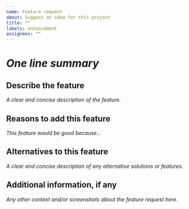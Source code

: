 ```yaml
---
name: Feature request
about: Suggest an idea for this project
title: ""
labels: enhancement
assignees: ""
---
```


# _One line summary_

## Describe the feature

_A clear and concise description of the feature._

## Reasons to add this feature

_This feature would be good because…_

## Alternatives to this feature

_A clear and concise description of any alternative solutions or features._

## Additional information, if any

_Any other context and/or screenshots about the feature request here._

